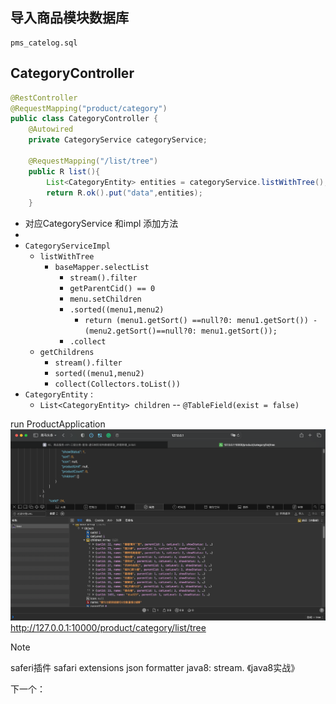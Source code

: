 ## 导入商品模块数据库

	pms_catelog.sql

## CategoryController
```java
@RestController
@RequestMapping("product/category")
public class CategoryController {
    @Autowired
    private CategoryService categoryService;

    @RequestMapping("/list/tree")
    public R list(){
        List<CategoryEntity> entities = categoryService.listWithTree();
        return R.ok().put("data",entities);
    }
```

- 对应CategoryService 和impl 添加方法
- 
- `CategoryServiceImpl`
	- `listWithTree`
		- `baseMapper.selectList`
			- `stream().filter`
			- `getParentCid() == 0`
			- `menu.setChildren`
			- `.sorted((menu1,menu2)`
				- `return (menu1.getSort() ==null?0: menu1.getSort()) - (menu2.getSort()==null?0: menu1.getSort());`
			- `.collect`
	- `getChildrens`
		- `stream().filter`
		- `sorted((menu1,menu2)`
		- `collect(Collectors.toList())`
- `CategoryEntity` : 
	- `List<CategoryEntity> children` -- `@TableField(exist = false)`


run ProductApplication
![](BEFORE/附件/Pasted%20image%2020231113183144.png)
http://127.0.0.1:10000/product/category/list/tree

>[!note]
>saferi插件 safari extensions json formatter
>java8: stream. 《java8实战》


下一个：